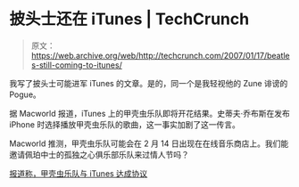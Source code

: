 # 披头士还在 iTunes | TechCrunch

> 原文：<https://web.archive.org/web/http://techcrunch.com/2007/01/17/beatles-still-coming-to-itunes/>

我写了披头士可能进军 iTunes 的文章。是的，同一个是我轻视他的 Zune 诽谤的 Pogue。

据 Macworld 报道，iTunes 上的甲壳虫乐队即将开花结果。史蒂夫·乔布斯在发布 iPhone 时选择播放甲壳虫乐队的歌曲，这一事实加剧了这一传言。

Macworld 推测，甲壳虫乐队可能会在 2 月 14 日出现在在线音乐商店上。我们能邀请佩珀中士的孤独之心俱乐部乐队来过情人节吗？

[报道称，甲壳虫乐队与 iTunes 达成协议](https://web.archive.org/web/20131216170707/http://www.macworld.co.uk/ipod-itunes/news/index.cfm?newsid=16959)